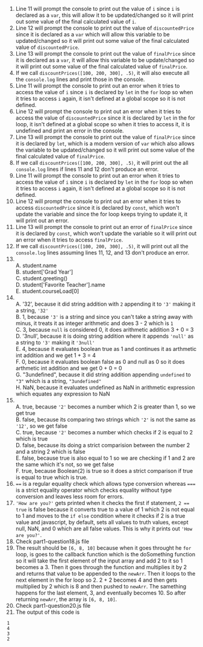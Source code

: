 1. Line 11 will prompt the console to print out the value of ```i``` since ```i``` is declared as a ```var```, this will allow it to be updated/changed so it will print out some value of the final calculated value of ```i```.
2. Line 12 will prompt the console to print out the value of ```discountedPrice``` since it is declared as a ```var``` which will allow this variable to be updated/changed so it will print out some value of the final calculated value of ```discountedPrice```.
3. Line 13 will prompt the console to print out the value of ```finalPrice``` since it is declared as a ```var```, it will allow this variable to be update/changed so it will print out some value of the final calculated value of ```finalPrice```.
4. If we call ```discountPrices([100, 200, 300], .5)```, it will also execute all the ```console.log``` lines and print those in the console.
5. Line 11 will prompt the console to print out an error when it tries to access the value of ```i``` since ```i``` is declared by ```let``` in the ```for``` loop so when it tries to access ```i``` again, it isn't defined at a global scope so it is not defined.
6. Line 12 will prompt the console to print out an error when it tries to access the value of ```discountedPrice``` since it is declared by ```let``` in the for loop, it isn't defined at a global scope so when it tries to access it, it is undefined and print an error in the console.
7. Line 13 will prompt the console to print out the value of ```finalPrice``` since it is declared by ```let```, which is a modern version of ```var``` which also allows the variable to be updated/changed so it will print out some value of the final calculated value of ```finalPrice```.
8. If we call ```discountPrices([100, 200, 300], .5)```, it will print out the all ```console.log``` lines if lines 11 and 12 don't produce an error.
9. Line 11 will prompt the console to print out an error when it tries to access the value of ```i``` since ```i``` is declared by ```let``` in the ```for``` loop so when it tries to access ```i``` again, it isn't defined at a global scope so it is not defined.
10. Line 12 will prompt the console to print out an error when it tries to access ```discountedPrice``` since it is declared by ```const```, which won't update the variable and since the for loop keeps trying to update it, it will print out an error.
11. Line 13 will prompt the console to print out an error of ```finalPrice``` since it is declared by ```const```, which won't update the variable so it will print out an error when it tries to access ```finalPrice```.
12. If we call ```discountPrices([100, 200, 300], .5)```, it will print out all the ```console.log``` lines assuming lines 11, 12, and 13 don't produce an error.
13. \
    A. student.name \
    B. student['Grad Year'] \
    C. student.greeting() \
    D. student['Favorite Teacher'].name \
    E. student.courseLoad[0]
14. \
    A. '32', because it did string addition with ```2``` appending it to ```'3'``` making it a string, ```'32'``` \
    B. 1, because ```'3'``` is a string and since you can't take a string away with minus, it treats it as integer arithmetic and does 3 - 2 which is ```1``` \
    C. 3, because ```null``` is considered 0, it does arithmetic addition 3 + 0 = 3 \
    D. '3null', because it is doing string addition where it appends ```'null'``` as a string to ```'3'``` making it ```'3null'``` \
    E. 4, because it evaluates boolean true as 1 and continues it as arthmetic int addition and we get 1 + 3 = 4 \
    F. 0, because it evaluates boolean false as 0 and null as 0 so it does arthmetic int addition and we get 0 + 0 = 0 \
    G. "3undefined", because it did string addition appending ```undefined``` to ```"3"``` which is a string, ```"3undefined"``` \
    H. NaN, because it evaluates undefined as NaN in arithmetic expression which equates any expression to NaN
15. \
    A. true, because ```'2'``` becomes a number which 2 is greater than 1, so we get true \
    B. false, because its comparing two strings which ```'2'``` is not the same as ```'12'```, so we get false \
    C. true, because ```'2'``` becomes a number which checks if 2 is equal to 2 which is true \
    D. false, because its doing a strict comparision between the number 2 and a string 2 which is false \
    E. false, because true is also equal to 1 so we are checking if 1 and 2 are the same which it's not, so we get false \
    F. true, because Boolean(2) is true so it does a strict comparison if true is equal to true which is true.
16. ```==``` is a regular equality check which allows type conversion whereas ```===``` is a strict equality operator which checks equality without type conversion and leaves less room for errors.
17. ```'How are you?'``` gets printed when it checks the first if statement, ```2 == true``` is false because it converts true to a value of 1 which 2 is not equal to 1 and moves to the ```if else``` condition where it checks if 2 is a true value and javascript, by default, sets all values to truth values, except null, NaN, and 0 which are all false values. This is why it prints out ```'How are you?'```.
18. Check part1-question18.js file
19. The result should be ```[6, 8, 10]``` because when it goes throught he ```for``` loop, is goes to the callback function which is the doSomething function so it will take the first element of the input array and add 2 to it so 1 becomes a 3. Then it goes through the function and multiplies it by 2 and returns that value to be appended to the ```newArr```. Then it loops to the next element in the for loop so 2. 2 + 2 becomes 4 and then gets multiplied by 2 which is 8 and then pushed to ```newArr```. The samething happens for the last element, 3, and eventually becomes 10. So after returning ```newArr```, the array is ```[6, 8, 10]```.
20. Check part1-question20.js file
21. The output of this code is
```
1
4
3
2
```

